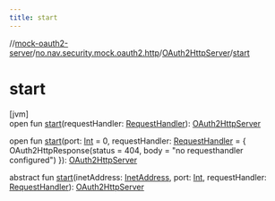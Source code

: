 ```yaml
---
title: start
---
```

//[mock-oauth2-server](../../../index.html)/[no.nav.security.mock.oauth2.http](../index.html)/[OAuth2HttpServer](index.html)/[start](start.html)



# start



[jvm]\
open fun [start](start.html)(requestHandler: [RequestHandler](../index.html#111237332%2FClasslikes%2F863300109)): [OAuth2HttpServer](index.html)

open fun [start](start.html)(port: [Int](https://kotlinlang.org/api/latest/jvm/stdlib/kotlin/-int/index.html) = 0, requestHandler: [RequestHandler](../index.html#111237332%2FClasslikes%2F863300109) = { OAuth2HttpResponse(status = 404, body = &quot;no requesthandler configured&quot;) }): [OAuth2HttpServer](index.html)

abstract fun [start](start.html)(inetAddress: [InetAddress](https://docs.oracle.com/javase/8/docs/api/java/net/InetAddress.html), port: [Int](https://kotlinlang.org/api/latest/jvm/stdlib/kotlin/-int/index.html), requestHandler: [RequestHandler](../index.html#111237332%2FClasslikes%2F863300109)): [OAuth2HttpServer](index.html)




